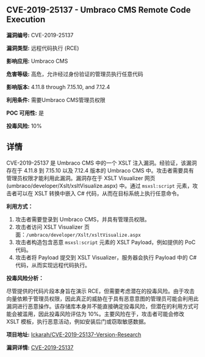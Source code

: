 ## CVE-2019-25137 - Umbraco CMS Remote Code Execution

**漏洞编号:** CVE-2019-25137

**漏洞类型:** 远程代码执行 (RCE)

**影响应用:** Umbraco CMS

**危害等级:** 高危，允许经过身份验证的管理员执行任意代码

**影响版本:** 4.11.8 through 7.15.10, and 7.12.4

**利用条件:** 需要Umbraco CMS管理员权限

**POC 可用性:** 是

**投毒风险:** 10%

## 详情

CVE-2019-25137 是 Umbraco CMS 中的一个 XSLT 注入漏洞。经验证，该漏洞存在于 4.11.8 到 7.15.10 以及 7.12.4 版本的 Umbraco CMS 中。攻击者需要具有管理员权限才能利用此漏洞。漏洞存在于 XSLT Visualizer 网页 (umbraco/developer/Xslt/xsltVisualize.aspx) 中。通过 `msxsl:script` 元素，攻击者可以在 XSLT 转换中嵌入 C# 代码，从而在目标系统上执行任意命令。

**利用方式：**

1.  攻击者需要登录到 Umbraco CMS，并具有管理员权限。
2.  攻击者访问 XSLT Visualizer 页面：`/umbraco/developer/Xslt/xsltVisualize.aspx`
3.  攻击者构造包含恶意 `msxsl:script` 元素的 XSLT Payload，例如提供的 PoC 代码。
4.  攻击者将 Payload 提交到 XSLT Visualizer，服务器会执行 Payload 中的 C# 代码，从而实现远程代码执行。

**投毒风险分析：**

尽管提供的代码片段本身旨在演示 RCE，但需要考虑潜在的投毒风险。由于攻击向量依赖于管理员权限，因此真正的威胁在于具有恶意意图的管理员可能会利用此漏洞进行恶意操作。该存储库本身并不能直接确定投毒风险，但潜在的利用方式可能会被滥用，因此投毒风险评估为 10%。主要风险在于，攻击者可能会修改 XSLT 模板，执行恶意活动，例如安装后门或窃取敏感数据。

**项目地址:** [Ickarah/CVE-2019-25137-Version-Research](https://github.com/Ickarah/CVE-2019-25137-Version-Research)

**漏洞详情:** [CVE-2019-25137](https://nvd.nist.gov/vuln/detail/CVE-2019-25137)